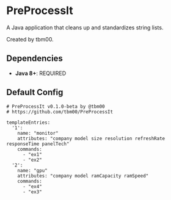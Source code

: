 # PreProcessIt
A Java application that cleans up and standardizes string lists.

Created by tbm00.


## Dependencies
- **Java 8+**: REQUIRED


## Default Config

```
# PreProcessIt v0.1.0-beta by @tbm00
# https://github.com/tbm00/PreProcessIt

templateEntries:
  '1':
    name: "monitor"
    attributes: "company model size resolution refreshRate responseTime panelTech"
    commands:
      - "ex1"
      - "ex2"
  '2':
    name: "gpu"
    attributes: "company model ramCapacity ramSpeed"
    commands:
      - "ex4"
      - "ex3"
```
